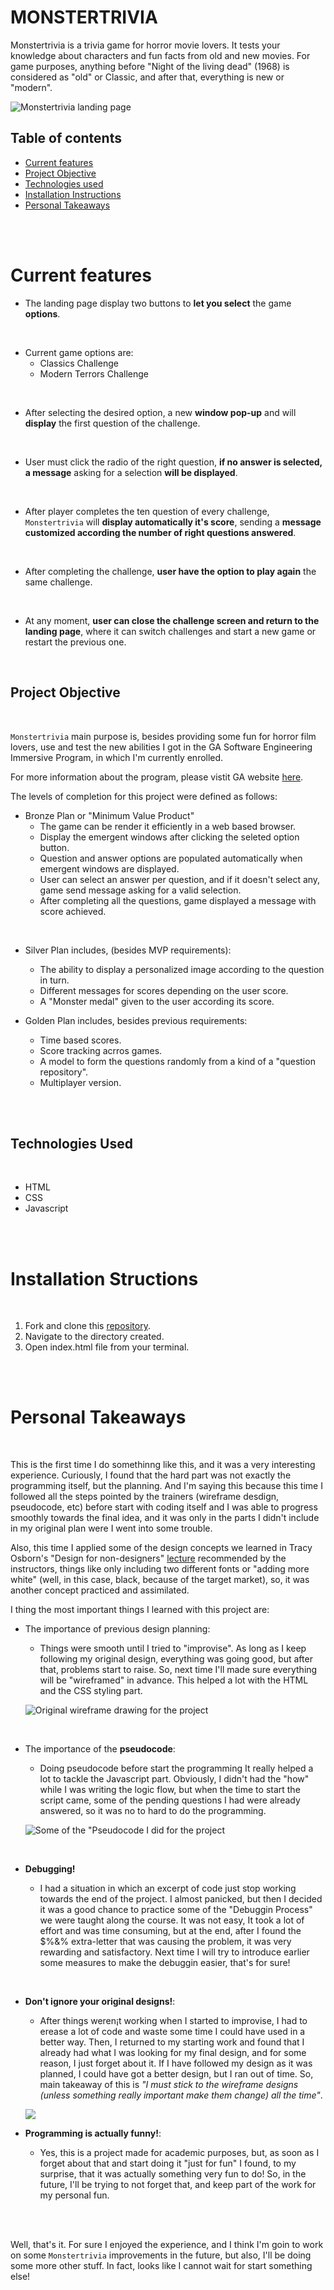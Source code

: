 # MONSTERTRIVIA

Monstertrivia is a trivia game for horror movie lovers. It tests your knowledge about characters and fun facts from old and new movies. For game purposes, anything before "Night of the living dead" (1968) is considered as "old" or Classic, and after that, everything is new or "modern".

![ Monstertrivia landing page](https://i.imgur.com/LBE1wRC.jpg "Landing page")

## Table of contents

- [Current features](#current-features)
- [Project Objective](#project-objective)
- [Technologies used](#technologies-used)
- [Installation Instructions](#installation-instructions)
- [Personal Takeaways](#personal-takeaways)

<br>
<br>

# Current features

+ The landing page display two buttons to **let you select** the game **options**.

<br>

+ Current game options are:
  - Classics Challenge
  - Modern Terrors Challenge

<br>

+ After selecting the desired option, a new **window pop-up** and will **display** the first question of the challenge.
<br>

+ User must click the radio of the right question, **if no answer is selected, a message** asking for a selection **will be displayed**.
<br>

+ After player completes the ten question of every challenge, `Monstertrivia` will **display automatically it's score**, sending a **message customized according the number of right questions answered**.
<br>

+ After completing the challenge, **user have the option to play again** the same challenge.
<br>

+ At any moment, **user can close the challenge screen and return to the landing page**, where it can switch challenges and start a new game or restart the previous one.

<br>


## Project Objective
<br>

`Monstertrivia` main purpose is, besides providing some fun for horror film lovers, use and test the new abilities I got in the GA Software Engineering Immersive Program, in which I'm currently enrolled. 

For more information about the program, please vistit GA website [here](https://generalassemb.ly/education/software-engineering-immersive-remote).

The levels of completion for this project were defined as follows:
+ Bronze Plan or "Minimum Value Product" 
    - The game can be render it efficiently in a web based browser. 
    - Display the emergent windows after clicking the seleted option button.
    - Question and answer options are populated automatically when emergent windows are displayed.
    - User can select an answer per question, and if it doesn't select any, game send message asking for a valid selection.
    - After completing all the questions, game displayed a message with score achieved.

<br>

+ Silver Plan includes, (besides MVP requirements):
    - The ability to display a personalized image according to the question in turn.
    - Different messages for scores depending on the user score.
    - A "Monster medal" given to the user according its score.

+ Golden Plan includes, besides previous requirements:
    - Time based scores.
    - Score tracking acrros games.
    - A model to form the questions randomly from a kind of a "question repository".
    - Multiplayer version.

<br>
<br>

## Technologies Used

<br>

+ HTML
+ CSS
+ Javascript

<br>
<br>

# Installation Structions

<br>

1. Fork and clone this [repository](https://github.com/lfrex/project1).
2. Navigate to the directory created.
3. Open index.html file from your terminal.

<br>
<br>

# Personal Takeaways

<br>

This is the first time I do somethinng like this, and it was a very interesting experience. Curiously, I found that the hard part was not exactly the programming itself, but the planning. And I'm saying this because this time I followed all the steps pointed by the trainers (wireframe desdign, pseudocode, etc) before start with coding itself and I was able to progress smoothly towards the final idea, and it was only in the parts I didn't include in my original plan were I went into some trouble. 

Also, this time I applied some of the design concepts we learned in Tracy Osborn's "Design for non-designers" [lecture](https://www.youtube.com/watch?v=lsPrhA_m6ss&t=69s) recommended by the instructors, things like only including two different fonts or "adding more white" (well, in this case, black, because of the target market), so, it was another concept practiced and assimilated.

I thing the most important things I learned with this project are:

+ The importance of previous design planning:
  - Things were smooth until I tried to "improvise". As long as I keep following my original design, everything was going good, but after that, problems start to raise. So, next time I'll made sure everything will be "wireframed" in advance. This helped a lot with the HTML and the CSS styling part.

  ![ Original wireframe drawing for the project](https://i.imgur.com/JZekHcK.jpg "Monstertrivia wireframe")

<br>

+ The importance of the **pseudocode**: 
  - Doing pseudocode before start the programming It really helped a lot to tackle the Javascript part. Obviously, I didn't had the "how" while I was writing the logic flow, but when the time to start the script came, some of the pending questions I had were already answered, so it was no to hard to do the programming.

  ![ Some of the "Pseudocode I did for the project](https://i.imgur.com/BltTwdX.jpg "Pseudocode for Monstertrivia")

<br>

+ **Debugging!**

  - I had a situation in which an excerpt of code just stop working towards the end of the project. I almost panicked, but then I decided it was a good chance to practice some of the "Debuggin Process" we were taught along the course. It was not easy, It took a lot of effort and was time consuming, but at the end, after I found the $%&% extra-letter that was causing the problem, it was very rewarding and satisfactory. Next time I will try to introduce earlier some measures to make the debuggin easier, that's for sure!

<br>

+ **Don't ignore your original designs!**:
  - After things weren¡t working when I started to improvise, I had to erease a lot of code and waste some time I could have used in a better way. Then, I returned to my starting work and found that I already had what I was looking for my final design, and for some reason, I just forget about it. If I have followed my design as it was planned, I could have got a better design, but I ran out of time. So, main takeaway of this is _"I must stick to the wireframe designs (unless something really important make them change) all the time"_.

  ![ ](https://i.imgur.com/XxJJZms.jpg "Forgoten wireframe for Monstertrivia!")

+ **Programming is actually funny!**:
  - Yes, this is a project made for academic purposes, but, as soon as I forget about that and start doing it "just for fun" I found, to my surprise, that it was actually something very fun to do! So, in the future, I'll be trying to not forget that, and keep part of the work for my personal fun.

<br>
<br>

Well, that's it. For sure I enjoyed the experience, and I think I'm goin to work on some `Monstertrivia` improvements in the future, but also, I'll be doing some more other stuff. In fact, looks like I cannot wait for start something else!

<br>
<br>


[markdown]: https://assemble.io/docs/Cheatsheet-Markdown.html
[markdown and documentation]: https://git.generalassemb.ly/jd-seir-6/markdown-and-documentation
